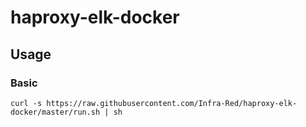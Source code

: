 # haproxy-elk-docker

## Usage

### Basic

`curl -s https://raw.githubusercontent.com/Infra-Red/haproxy-elk-docker/master/run.sh | sh`
